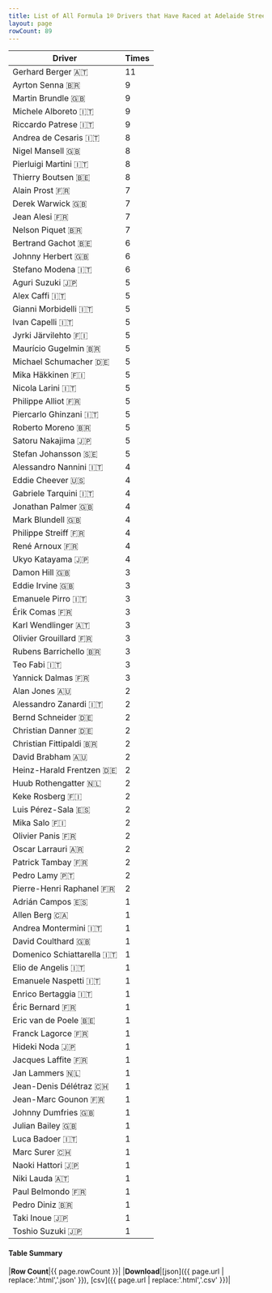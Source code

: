 ```yaml
---
title: List of All Formula 1® Drivers that Have Raced at Adelaide Street Circuit
layout: page
rowCount: 89
---
```


| Driver | Times |
|--|--|
| Gerhard Berger 🇦🇹 | 11 |
| Ayrton Senna 🇧🇷 | 9 |
| Martin Brundle 🇬🇧 | 9 |
| Michele Alboreto 🇮🇹 | 9 |
| Riccardo Patrese 🇮🇹 | 9 |
| Andrea de Cesaris 🇮🇹 | 8 |
| Nigel Mansell 🇬🇧 | 8 |
| Pierluigi Martini 🇮🇹 | 8 |
| Thierry Boutsen 🇧🇪 | 8 |
| Alain Prost 🇫🇷 | 7 |
| Derek Warwick 🇬🇧 | 7 |
| Jean Alesi 🇫🇷 | 7 |
| Nelson Piquet 🇧🇷 | 7 |
| Bertrand Gachot 🇧🇪 | 6 |
| Johnny Herbert 🇬🇧 | 6 |
| Stefano Modena 🇮🇹 | 6 |
| Aguri Suzuki 🇯🇵 | 5 |
| Alex Caffi 🇮🇹 | 5 |
| Gianni Morbidelli 🇮🇹 | 5 |
| Ivan Capelli 🇮🇹 | 5 |
| Jyrki Järvilehto 🇫🇮 | 5 |
| Maurício Gugelmin 🇧🇷 | 5 |
| Michael Schumacher 🇩🇪 | 5 |
| Mika Häkkinen 🇫🇮 | 5 |
| Nicola Larini 🇮🇹 | 5 |
| Philippe Alliot 🇫🇷 | 5 |
| Piercarlo Ghinzani 🇮🇹 | 5 |
| Roberto Moreno 🇧🇷 | 5 |
| Satoru Nakajima 🇯🇵 | 5 |
| Stefan Johansson 🇸🇪 | 5 |
| Alessandro Nannini 🇮🇹 | 4 |
| Eddie Cheever 🇺🇸 | 4 |
| Gabriele Tarquini 🇮🇹 | 4 |
| Jonathan Palmer 🇬🇧 | 4 |
| Mark Blundell 🇬🇧 | 4 |
| Philippe Streiff 🇫🇷 | 4 |
| René Arnoux 🇫🇷 | 4 |
| Ukyo Katayama 🇯🇵 | 4 |
| Damon Hill 🇬🇧 | 3 |
| Eddie Irvine 🇬🇧 | 3 |
| Emanuele Pirro 🇮🇹 | 3 |
| Érik Comas 🇫🇷 | 3 |
| Karl Wendlinger 🇦🇹 | 3 |
| Olivier Grouillard 🇫🇷 | 3 |
| Rubens Barrichello 🇧🇷 | 3 |
| Teo Fabi 🇮🇹 | 3 |
| Yannick Dalmas 🇫🇷 | 3 |
| Alan Jones 🇦🇺 | 2 |
| Alessandro Zanardi 🇮🇹 | 2 |
| Bernd Schneider 🇩🇪 | 2 |
| Christian Danner 🇩🇪 | 2 |
| Christian Fittipaldi 🇧🇷 | 2 |
| David Brabham 🇦🇺 | 2 |
| Heinz-Harald Frentzen 🇩🇪 | 2 |
| Huub Rothengatter 🇳🇱 | 2 |
| Keke Rosberg 🇫🇮 | 2 |
| Luis Pérez-Sala 🇪🇸 | 2 |
| Mika Salo 🇫🇮 | 2 |
| Olivier Panis 🇫🇷 | 2 |
| Oscar Larrauri 🇦🇷 | 2 |
| Patrick Tambay 🇫🇷 | 2 |
| Pedro Lamy 🇵🇹 | 2 |
| Pierre-Henri Raphanel 🇫🇷 | 2 |
| Adrián Campos 🇪🇸 | 1 |
| Allen Berg 🇨🇦 | 1 |
| Andrea Montermini 🇮🇹 | 1 |
| David Coulthard 🇬🇧 | 1 |
| Domenico Schiattarella 🇮🇹 | 1 |
| Elio de Angelis 🇮🇹 | 1 |
| Emanuele Naspetti 🇮🇹 | 1 |
| Enrico Bertaggia 🇮🇹 | 1 |
| Éric Bernard 🇫🇷 | 1 |
| Eric van de Poele 🇧🇪 | 1 |
| Franck Lagorce 🇫🇷 | 1 |
| Hideki Noda 🇯🇵 | 1 |
| Jacques Laffite 🇫🇷 | 1 |
| Jan Lammers 🇳🇱 | 1 |
| Jean-Denis Délétraz 🇨🇭 | 1 |
| Jean-Marc Gounon 🇫🇷 | 1 |
| Johnny Dumfries 🇬🇧 | 1 |
| Julian Bailey 🇬🇧 | 1 |
| Luca Badoer 🇮🇹 | 1 |
| Marc Surer 🇨🇭 | 1 |
| Naoki Hattori 🇯🇵 | 1 |
| Niki Lauda 🇦🇹 | 1 |
| Paul Belmondo 🇫🇷 | 1 |
| Pedro Diniz 🇧🇷 | 1 |
| Taki Inoue 🇯🇵 | 1 |
| Toshio Suzuki 🇯🇵 | 1 |

#### Table Summary

|**Row Count**|{{ page.rowCount }}|
|**Download**|[json]({{ page.url | replace:'.html','.json' }}), [csv]({{ page.url | replace:'.html','.csv' }})|
